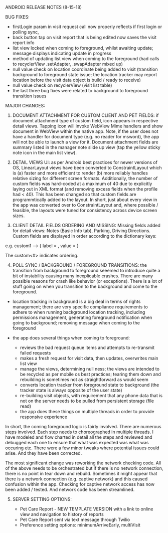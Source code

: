 ANDROID RELEASE NOTES (8-15-18)

BUG FIXES: 

- firstLogin param in visit request call now properly reflects if first login or polling sync, 
- back button tap on visit report that is being edited now saves the visit report info 
- list view locked when coming to foreground, whilst awaiting update; message displays indicating update in progress
- method of updating list view when coming to the foreground (had calls to recyclerView .setAdapter, .swapAdapter mixed up)
- null value check on location coordinate being added to visit (transition background to foreground state issue; the location tracker may report location before the visit data object is build / ready to receive)
- null value check on recyclerView (visit list table)
- the last three bug fixes were related to background to foreground transition issues

MAJOR CHANGES: 

1. DOCUMENT ATTACHMENT FOR CUSTOM CLIENT AND PET FIELDS: if document attachment type of custom field, icon appears in respective detail views. Tapping icon will invoke WebView Mime handlers and show document in WebView within the native app. Note, if the user does not have a handler for document type (e.g. no reader for msword), the app will not be able to launch a view for it. Document attachment fields are summary listed in the manager note slide up view (tap the yellow sticky note icon in the main list view).

2. DETAIL VIEWS UI: as per Android best practices for newer versions of OS, LinearLayout views have been converted to ConstraintLayout which is (a) faster and more efficient to render (b) more reliably handles relative sizing for different screen formats. Additionally, the number of custom fields was hard-coded at a maximum of 40 due to explicitly laying out in XML format (and removing excess fields when the profile had < 40). This has been changed so that custom fields are programmtically added to the layout. In short, just about every view in the app was converted over to ConstraintLayout and, where possible / feasible, the layouts were tuned for consistency across device screen sizes. 

3. CLIENT DETAIL FIELDS ORDERING AND MISSING: Missing fields added for detail views: Notes (Basic Info tab), Parking, Driving Directions. Custom fields are displayed in order according to the dictionary keys:

e.g. custom1 --> { label = <name>, value = <field value>}
	
The custom<#> indicates ordering.

4. POLL SYNC / BACKGROUND / FOREGROUND TRANSITIONS: the transition from background to foreground seeemed to introduce quite a bit of instability causing many inexplicable crashes. There are many possible reasons for crash like behavior (or exceptions). There is a lot of stuff going on when you transition to the background and come to the foreground. 

- location tracking in background is a big deal in terms of rights management; there are very specific compliance requirements to adhere to when running background location tracking, including permissions management, generating foreground notification when going to background; removing message when coming to the foreground

- the app does several things when coming to foreground:
   - reviews the bad request queue items and attempts to re-transmit failed requests
   - makes a fresh request for visit data, then updates, overwrites main list view
   - manage the views, determining null ness; the views are intended to be recycled as per mobile os best practices; tearing them down and rebuilding is sometimes not as straightforward as would seem
   - converts location tracker from foreground state to background (the tracker state is always opposite of the user state)
   - re-building visit objects, with requirement that any phone data that is not on the server needs to be pulled from persistent storage (file read)
   - the app does these things on multiple threads in order to provide responsive experience
   
In short, the coming foreground logic is fairly involved. There are numerous steps involved. Each step needs to choreographed in multiple threads. I have modeled and flow charted in detail all the steps and reviewed and debugged each one to ensure that what was expected was what was occuring etc. There were a few minor tweaks where potential issues could arise. And they have been corrected. 

The most significant change was reworking the network checking code. All of the above needs to be orchestrated but if there is no network connection, there is no point in tear down and rebuild. Sometimes it might appear that there is a network connection (e.g. captive network) and this caused confusion within the app. Checking for captive network access has now been added / tested. And network code has been streamlined. 
   
5. SERVER SETTING OPTIONS:

	- Pet Care Report - NEW TEMPLATE VERSION with a link to online view and navigation to history of reports
	- Pet Care Report sent via text message through Twilio
	- Preference setting options: minimumArriveEarly, multiVisit
